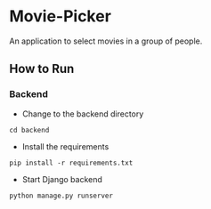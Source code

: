 # Movie-Picker

An application to select movies in a group of people. 


## How to Run


### Backend

* Change to the backend directory 

```cd backend``` 

* Install the requirements 

```pip install -r requirements.txt```

* Start Django backend 

```python manage.py runserver```